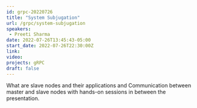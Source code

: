 ```yaml
---
id: grpc-20220726
title: "System Subjugation"
url: /grpc/system-subjugation
speakers:
 - Preeti Sharma
date: 2022-07-26T13:45:43-05:00
start_date: 2022-07-26T22:30:00Z
link:
video:
projects: gRPC
draft: false
---
```


What are slave nodes and their applications and Communication between master and slave nodes with hands-on sessions in between the presentation.

